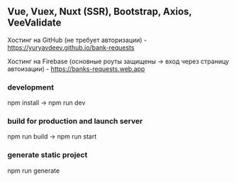 ## Vue, Vuex, Nuxt (SSR), Bootstrap, Axios, VeeValidate

Хостинг на GitHub (не требует авторизации) - https://yuryavdeev.github.io/bank-requests

Хостинг на Firebase (основные роуты защищены -> вход через страницу автоизации) - https://banks-requests.web.app

### development
npm install -> npm run dev

### build for production and launch server
npm run build -> npm run start

### generate static project
npm run generate
